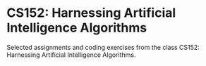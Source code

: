# CS152: Harnessing Artificial Intelligence Algorithms
Selected assignments and coding exercises from the class CS152: Harnessing Artificial Intelligence Algorithms.
